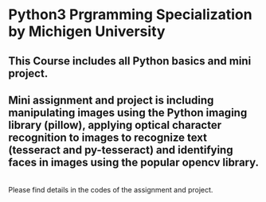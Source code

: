 # Python3 Prgramming Specialization by Michigen University
## This Course includes all Python basics and mini project.
## Mini assignment and project is including manipulating images using the Python imaging library (pillow), applying optical character recognition to images to recognize text (tesseract and py-tesseract) and identifying faces in images using the popular opencv library.
<br>Please find details in the codes of the assignment and project.

